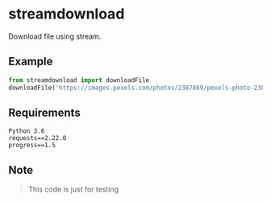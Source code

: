 # streamdownload
Download file using stream.

## Example 
```python
from streamdownload import downloadFile
downloadFile('https://images.pexels.com/photos/2387869/pexels-photo-2387869.jpeg', savepath='./downloadedfile.png', progress=True)
```

## Requirements
```
Python 3.6
requests==2.22.0
progress==1.5
```
  
## Note
> This code is just for testing
